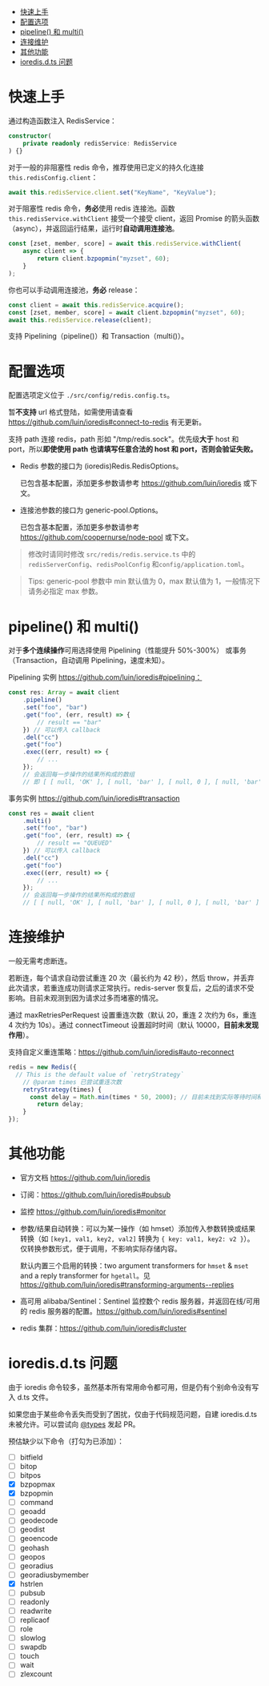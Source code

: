 
<!-- @import "[TOC]" {cmd="toc" depthFrom=1 depthTo=6 orderedList=false} -->

<!-- code_chunk_output -->

- [快速上手](#快速上手)
- [配置选项](#配置选项)
- [pipeline() 和 multi()](#pipeline-和-multi)
- [连接维护](#连接维护)
- [其他功能](#其他功能)
- [ioredis.d.ts 问题](#ioredisdts-问题)

<!-- /code_chunk_output -->

# 快速上手
通过构造函数注入 RedisService：
```ts
constructor(
    private readonly redisService: RedisService
) {}
```

对于一般的非阻塞性 redis 命令，推荐使用已定义的持久化连接 `this.redisConfig.client`：
```ts
await this.redisService.client.set("KeyName", "KeyValue");
```

对于阻塞性 redis 命令，**务必**使用 redis 连接池。函数 `this.redisService.withClient` 接受一个接受 client，返回 Promise 的箭头函数（async），并返回运行结果，运行时**自动调用连接池**。
```ts
const [zset, member, score] = await this.redisService.withClient(
    async client => {
        return client.bzpopmin("myzset", 60);
    }
);
```

你也可以手动调用连接池，**务必** release：
```ts
const client = await this.redisService.acquire();
const [zset, member, score] = await client.bzpopmin("myzset", 60);
await this.redisService.release(client);
```

支持 Pipelining（pipeline()）和 Transaction（multi()）。

# 配置选项
配置选项定义位于 `./src/config/redis.config.ts`。

暂**不支持** url 格式登陆，如需使用请查看 https://github.com/luin/ioredis#connect-to-redis 有无更新。

支持 path 连接 redis，path 形如 "/tmp/redis.sock"。优先级**大于** host 和 port，所以**即使使用 path 也请填写任意合法的 host 和 port，否则会验证失败。**

- Redis 参数的接口为 (ioredis)Redis.RedisOptions。

  已包含基本配置，添加更多参数请参考 https://github.com/luin/ioredis 或下文。

- 连接池参数的接口为 generic-pool.Options。

  已包含基本配置，添加更多参数请参考 https://github.com/coopernurse/node-pool 或下文。

> 修改时请同时修改 `src/redis/redis.service.ts` 中的 `redisServerConfig`、`redisPoolConfig` 和`config/application.toml`。

> Tips: generic-pool 参数中 min 默认值为 0，max 默认值为 1，一般情况下请务必指定 max 参数。

# pipeline() 和 multi()

对于**多个连续操作**可用选择使用 Pipelining（性能提升 50%-300%） 或事务（Transaction，自动调用 Pipelining，速度未知）。

Pipelining 实例 https://github.com/luin/ioredis#pipelining：
```ts
const res: Array = await client
    .pipeline()
    .set("foo", "bar")
    .get("foo", (err, result) => {
        // result == "bar"
    }) // 可以传入 callback
    .del("cc")
    .get("foo")
    .exec((err, result) => {
        // ...
    });
    // 会返回每一步操作的结果所构成的数组
    // 即 [ [ null, 'OK' ], [ null, 'bar' ], [ null, 0 ], [ null, 'bar' ] ]
```

事务实例 https://github.com/luin/ioredis#transaction
```ts
const res = await client
    .multi()
    .set("foo", "bar")
    .get("foo", (err, result) => {
        // result == "QUEUED"
    }) // 可以传入 callback
    .del("cc")
    .get("foo")
    .exec((err, result) => {
        // ...
    });
    // 会返回每一步操作的结果所构成的数组
    // [ [ null, 'OK' ], [ null, 'bar' ], [ null, 0 ], [ null, 'bar' ] ]
```

# 连接维护
一般无需考虑断连。

若断连，每个请求自动尝试重连 20 次（最长约为 42 秒），然后 throw，并丢弃此次请求，若重连成功则请求正常执行。redis-server 恢复后，之后的请求不受影响。目前未观测到因为请求过多而堵塞的情况。

通过 maxRetriesPerRequest 设置重连次数（默认 20，重连 2 次约为 6s，重连 4 次约为 10s）。通过 connectTimeout 设置超时时间（默认 10000，**目前未发现作用**）。

支持自定义重连策略：https://github.com/luin/ioredis#auto-reconnect
```ts
redis = new Redis({
  // This is the default value of `retryStrategy`
    // @param times 已尝试重连次数
    retryStrategy(times) {
      const delay = Math.min(times * 50, 2000); // 目前未找到实际等待时间和这里的 delay 的函数关系。
        return delay;
    }
});
```

# 其他功能
- 官方文档 https://github.com/luin/ioredis

- 订阅：https://github.com/luin/ioredis#pubsub

- 监控 https://github.com/luin/ioredis#monitor

- 参数/结果自动转换：可以为某一操作（如 hmset）添加传入参数转换或结果转换（如 `[key1, val1, key2, val2]` 转换为 `{ key: val1, key2: v2 }`）。仅转换参数形式，便于调用，不影响实际存储内容。

  默认内置三个启用的转换：two argument transformers for `hmset` & `mset` and a reply transformer for `hgetall`。见 https://github.com/luin/ioredis#transforming-arguments--replies

- 高可用 alibaba/Sentinel：Sentinel 监控数个 redis 服务器，并返回在线/可用的 redis 服务器的配置。https://github.com/luin/ioredis#sentinel

- redis 集群：https://github.com/luin/ioredis#cluster

# ioredis.d.ts 问题
由于 ioredis 命令较多，虽然基本所有常用命令都可用，但是仍有个别命令没有写入 d.ts 文件。

如果您由于某些命令丢失而受到了困扰，仅由于代码规范问题，自建 ioredis.d.ts 未被允许。可以尝试向 [@types](https://github.com/DefinitelyTyped/DefinitelyTyped/tree/master/types/ioredis) 发起 PR。

预估缺少以下命令（打勾为已添加）：

- [ ] bitfield
- [ ] bitop
- [ ] bitpos
- [x] bzpopmax
- [x] bzpopmin
- [ ] command
- [ ] geoadd
- [ ] geodecode
- [ ] geodist
- [ ] geoencode
- [ ] geohash
- [ ] geopos
- [ ] georadius
- [ ] georadiusbymember
- [x] hstrlen
- [ ] pubsub
- [ ] readonly
- [ ] readwrite
- [ ] replicaof
- [ ] role
- [ ] slowlog
- [ ] swapdb
- [ ] touch
- [ ] wait
- [ ] zlexcount
